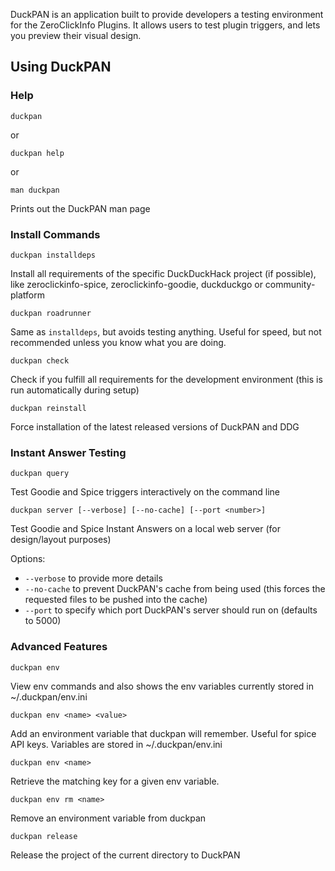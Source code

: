 DuckPAN is an application built to provide developers a testing environment for the ZeroClickInfo Plugins. It allows users to test plugin triggers, and lets you preview their visual design. 

## Using DuckPAN

### Help

```shell
duckpan
```

or

```shell
duckpan help
```

or

```shell
man duckpan
```

Prints out the DuckPAN man page

### Install Commands

```shell
duckpan installdeps
```

Install all requirements of the specific DuckDuckHack project (if
possible), like zeroclickinfo-spice, zeroclickinfo-goodie, duckduckgo
or community-platform

```shell
duckpan roadrunner
```

Same as `installdeps`, but avoids testing anything. Useful for speed, but
not recommended unless you know what you are doing.

```shell
duckpan check
```

Check if you fulfill all requirements for the development
environment (this is run automatically during setup)

```shell
duckpan reinstall
```

Force installation of the latest released versions of DuckPAN and DDG

### Instant Answer Testing

```shell
duckpan query
```

Test Goodie and Spice triggers interactively on the command line


```shell
duckpan server [--verbose] [--no-cache] [--port <number>]
```

Test Goodie and Spice Instant Answers on a local web server (for design/layout purposes)

Options:

- `--verbose` to provide more details
- `--no-cache` to prevent DuckPAN's cache from being used (this forces the requested files to be pushed into the cache)
- `--port` to specify which port DuckPAN's server should run on (defaults to 5000)

### Advanced Features 

```shell
duckpan env
```

View env commands and also shows the env variables currently stored in ~/.duckpan/env.ini

```shell
duckpan env <name> <value>
```

Add an environment variable that duckpan will remember. Useful for
spice API keys. Variables are stored in ~/.duckpan/env.ini

```shell
duckpan env <name>
```

Retrieve the matching key for a given env variable.

```shell
duckpan env rm <name>
```

Remove an environment variable from duckpan

```shell
duckpan release
```

Release the project of the current directory to DuckPAN
